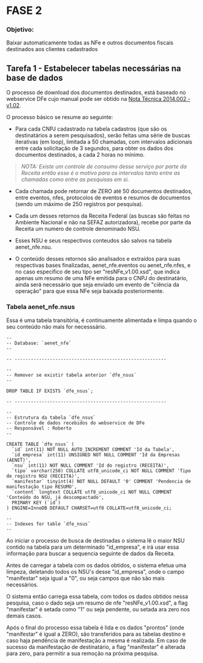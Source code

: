 # FASE 2

### Objetivo:

Baixar automaticamente todas as NFe e outros documentos fiscais destinados aos clientes cadastrados

## Tarefa 1 - Estabelecer tabelas necessárias na base de dados

O processo de download dos documentos destinados, está baseado no webservice DFe cujo manual pode ser obtido na [Nota Técnica 2014.002 - v1.02](https://www.nfe.fazenda.gov.br/portal/exibirArquivo.aspx?conteudo=VcEhGZODuo4=).

O processo básico se resume ao seguinte:

- Para cada CNPJ cadastrado na tabela cadastros (que são os destinatários a serem pesquisados), serão feitas uma série de buscas iterativas (em loop), limitada a 50 chamadas, com intervalos adicionais entre cada solicitação de 3 segundos, para obter os dados dos documentos destinados, a cada 2 horas no mínimo.

>*NOTA: Existe um controle de consumo desse serviço por parte da Receita então esse é o motivo para os intervalos tanto entre as chamadas como entre as pesquisas em si.*
 
- Cada chamada pode retornar de ZERO até 50 documentos destinados, entre eventos, nfes, protocolos de eventos e resumos de documentos (sendo um máximo de 250 registros por pesquisa).

- Cada um desses retornos da Receita Federal (as buscas são feitas no Ambiente Nacional e não na SEFAZ autorizadora), recebe por parte da Receita um numero de controle denominado NSU.

- Esses NSU e seus respectivos conteudos são salvos na tabela aenet_nfe.nsu.

- O conteúdo desses retornos são analisados e extraídos para suas respectivas bases finalizadas, aenet_nfe.eventos ou aenet_nfe.nfes, e no caso especifico de seu tipo ser "resNFe_v1.00.xsd", que indica apenas um resumo de uma NFe emitida para o CNPJ do destinatário, ainda será necessário que seja enviado um evento de "ciência da operação" para que essa NFe seja baixada posteriormente.


### Tabela aenet_nfe.nsus

Essa é uma tabela transitória, é continuamente alimentada e limpa quando o seu conteúdo não mais for necesssário. 

```mysql
--
-- Database: `aenet_nfe`
--

-- --------------------------------------------------------

--
-- Remover se existir tabela anterior `dfe_nsus`
--

DROP TABLE IF EXISTS `dfe_nsus`;

-- --------------------------------------------------------

--
-- Estrutura da tabela `dfe_nsus`
-- Controle de dados recebidos do webservice de DFe
-- Responsável : Roberto
--

CREATE TABLE `dfe_nsus` (
  `id` int(11) NOT NULL AUTO_INCREMENT COMMENT 'Id da Tabela',
  `id_empresa` int(11) UNSIGNED NOT NULL COMMENT 'Id da Empresas (AENET)',
  `nsu` int(11) NOT NULL COMMENT 'Id do registro (RECEITA)',
  `tipo` varchar(250) COLLATE utf8_unicode_ci NOT NULL COMMENT 'Tipo de registro NSU (RECEITA)',
  `manifestar` tinyint(4) NOT NULL DEFAULT '0' COMMENT 'Pendencia de manifestação tipo RESUMO',
  `content` longtext COLLATE utf8_unicode_ci NOT NULL COMMENT 'Conteúdo do NSU, já descompactado',
  PRIMARY KEY (`id`)
) ENGINE=InnoDB DEFAULT CHARSET=utf8 COLLATE=utf8_unicode_ci;

--
-- Indexes for table `dfe_nsus`
--
```
Ao iniciar o processo de busca de destinadas o sistema lê o maior NSU contido na tabela para um determinado "id_empresa", e irá usar essa informação para buscar a sequencia seguinte de dados da Receita.

Antes de carregar a tabela com os dados obtidos, o sistema efetua uma limpeza, deletando todos os NSU's desse "id_empresa", onde o campo "manifestar" seja igual a "0", ou seja campos que não são mais necessários.

O sistema então carrega essa tabela, com todos os dados obtidos nessa pesquisa, caso o dado seja um resumo de nfe "resNFe_v1.00.xsd", a flag "manifestar" é setada como "1" ou seja pendente, ou setada ara zero nos demais casos.

Após o final do processo essa tabela é lida e os dados "prontos" (onde "manifestar" é igual a ZERO), são transferidos para as tabelas destino e caso haja pendência de manifestação a mesma é realizada. Em caso de sucesso da manifestação de destinatário, a flag "manifestar" é alterada para zero, para permitir a sua remoção na próxima pesquisa.
